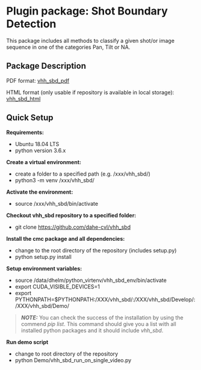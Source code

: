 # Plugin package: Shot Boundary Detection

This package includes all methods to classify a given shot/or image sequence in one of the categories Pan, Tilt or NA.

## Package Description

PDF format: [vhh_sbd_pdf](https://github.com/dahe-cvl/vhh_sbd/blob/master/ApiSphinxDocumentation/build/latex/vhhpluginpackageshotboundarydetectionvhh_sbd.pdf)
    
HTML format (only usable if repository is available in local storage): [vhh_sbd_html](https://github.com/dahe-cvl/vhh_sbd/blob/master/ApiSphinxDocumentation/build/html/index.html)
    
    
## Quick Setup

**Requirements:**

   * Ubuntu 18.04 LTS
   * python version 3.6.x

**Create a virtual environment:**

   * create a folder to a specified path (e.g. /xxx/vhh_sbd/)
   * python3 -m venv /xxx/vhh_sbd/

**Activate the environment:**

   * source /xxx/vhh_sbd/bin/activate

**Checkout vhh_sbd repository to a specified folder:**

   * git clone https://github.com/dahe-cvl/vhh_sbd

**Install the cmc package and all dependencies:**

   * change to the root directory of the repository (includes setup.py)
   * python setup.py install

**Setup environment variables:**

   * source /data/dhelm/python_virtenv/vhh_sbd_env/bin/activate
   * export CUDA_VISIBLE_DEVICES=1
   * export PYTHONPATH=$PYTHONPATH:/XXX/vhh_sbd/:/XXX/vhh_sbd/Develop/:/XXX/vhh_sbd/Demo/


> **_NOTE:_**
  You can check the success of the installation by using the commend *pip list*. This command should give you a list
  with all installed python packages and it should include *vhh_sbd*.

**Run demo script**

   * change to root directory of the repository
   * python Demo/vhh_sbd_run_on_single_video.py



